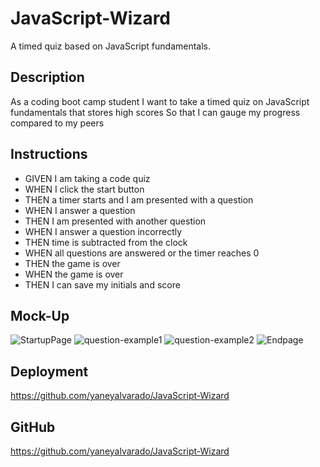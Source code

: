 # JavaScript-Wizard
A timed quiz based on JavaScript fundamentals. 

## Description
As a coding boot camp student
I want to take a timed quiz on JavaScript fundamentals that stores high scores
So that I can gauge my progress compared to my peers

## Instructions
- GIVEN I am taking a code quiz
- WHEN I click the start button
- THEN a timer starts and I am presented with a question
- WHEN I answer a question
- THEN I am presented with another question
- WHEN I answer a question incorrectly
- THEN time is subtracted from the clock
- WHEN all questions are answered or the timer reaches 0
- THEN the game is over
- WHEN the game is over
- THEN I can save my initials and score

## Mock-Up
![StartupPage](https://user-images.githubusercontent.com/123707509/226520720-b5c13c29-c343-4771-889d-0b8bf2fb24ed.png)
![question-example1](https://user-images.githubusercontent.com/123707509/226520810-6f8c69f8-6eea-417a-a0fc-b161f3434f8e.png)
![question-example2](https://user-images.githubusercontent.com/123707509/226520887-3b558702-afd9-4fa5-b2a2-fd72ec102fc0.png)
![Endpage](https://user-images.githubusercontent.com/123707509/226524245-6f7106d9-c07e-4693-8fde-5a5af4d196f9.png)

## Deployment
https://github.com/yaneyalvarado/JavaScript-Wizard

## GitHub
https://github.com/yaneyalvarado/JavaScript-Wizard
